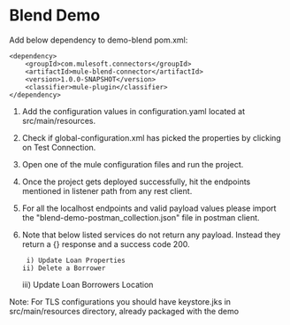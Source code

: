 # Blend Demo


Add below dependency to demo-blend pom.xml:

```
<dependency>
    <groupId>com.mulesoft.connectors</groupId>
    <artifactId>mule-blend-connector</artifactId>
    <version>1.0.0-SNAPSHOT</version>
    <classifier>mule-plugin</classifier>
</dependency>
```
1. Add the configuration values in configuration.yaml located at src/main/resources.
2. Check if global-configuration.xml has picked the properties by clicking on Test Connection.
3. Open one of the mule configuration files and run the project.
4. Once the project gets deployed successfully, hit the endpoints mentioned in listener path from any rest client.
5. For all the localhost endpoints and valid payload values please import the "blend-demo-postman_collection.json" file in postman client.
6. Note that below listed services do not return any payload. Instead they return a {} response and a success code 200.

        i) Update Loan Properties
	   ii) Delete a Borrower
	  iii) Update Loan Borrowers Location


Note: For TLS configurations you should have keystore.jks in src/main/resources directory, already packaged with the demo

